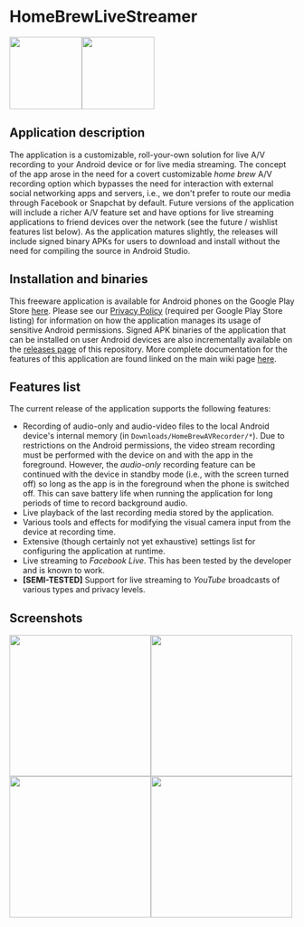 # HomeBrewLiveStreamer

<img src="https://github.com/maxieds/HomeBrewLiveStreamer/blob/master/app/src/main/res/drawable/streaminglogo128.png" width="128" /><img src="https://github.com/maxieds/HomeBrewLiveStreamer/blob/master/app/src/main/res/drawable/streaminglogo32.png" width="128" />

## Application description

The application is a customizable, roll-your-own solution for live A/V recording to your 
Android device or for live media streaming. The concept of the app arose in the need for a 
covert customizable *home brew* A/V recording option which bypasses the need for interaction 
with external social networking apps and servers, i.e., we don't prefer to route our media through 
Facebook or Snapchat by default. Future versions of the application will include a richer A/V 
feature set and have options for live streaming applications to friend devices over the network 
(see the future / wishlist features list below). As the application matures slightly, the 
releases will include signed binary APKs for users to download and install without the need for 
compiling the source in Android Studio. 

## Installation and binaries

This freeware application is available for Android phones on the Google Play Store [here](https://play.google.com/store/apps/details?id=com.maxieds.codenamepumpkinsconcert). 
Please see our [Privacy Policy](https://github.com/maxieds/HomeBrewLiveStreamer/wiki/PrivacyPolicy) (required per Google Play Store listing) for information on how the application manages its usage of sensitive Android permissions. Signed APK binaries of the 
application that can be installed on user Android devices are also incrementally available on the [releases page](https://github.com/maxieds/HomeBrewLiveStreamer/releases/latest) of this repository.
More complete documentation for the features of this application are found linked on the main wiki page [here](https://github.com/maxieds/HomeBrewLiveStreamer/wiki). 

## Features list

The current release of the application supports the following features:

* Recording of audio-only and audio-video files to the local Android device's internal memory (in ``Downloads/HomeBrewAVRecorder/*``). Due to restrictions on the Android permissions, the video stream recording must be performed with the device on and with the app in the foreground. However, the *audio-only* recording feature can be continued with the device in standby mode (i.e., with the screen turned off) so long as the app is in the foreground when the phone is switched off. This can save battery life when running the application for long periods of time to record background audio.
* Live playback of the last recording media stored by the application. 
* Various tools and effects for modifying the visual camera input from the device at recording time. 
* Extensive (though certainly not yet exhaustive) settings list for configuring the application at runtime. 
* Live streaming to *Facebook Live*. This has been tested by the developer and is known to work. 
* **[SEMI-TESTED]** Support for live streaming to *YouTube* broadcasts of various types and privacy levels. 

## Screenshots

<img src="https://github.com/maxieds/HomeBrewLiveStreamer/blob/master/screenshots/Screenshot_20180716-205519.png" width="250" /><img src="https://github.com/maxieds/HomeBrewLiveStreamer/blob/master/screenshots/Screenshot_20180716-205546.png" width="250" />
<img src="https://github.com/maxieds/HomeBrewLiveStreamer/blob/master/screenshots/Screenshot_20180716-205556.png" width="250" /><img src="https://github.com/maxieds/HomeBrewLiveStreamer/blob/master/screenshots/Screenshot_20180716-205607.png" width="250" />
